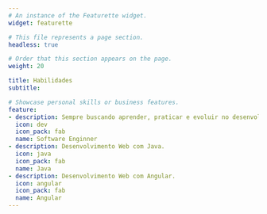 ```yaml
---
# An instance of the Featurette widget.
widget: featurette

# This file represents a page section.
headless: true

# Order that this section appears on the page.
weight: 20

title: Habilidades
subtitle:

# Showcase personal skills or business features.
feature:
- description: Sempre buscando aprender, praticar e evoluir no desenvolvimento de software. 
  icon: dev
  icon_pack: fab
  name: Software Enginner
- description: Desenvolvimento Web com Java.
  icon: java
  icon_pack: fab
  name: Java
- description: Desenvolvimento Web com Angular.
  icon: angular
  icon_pack: fab
  name: Angular
---
```

